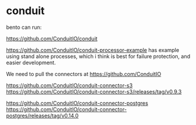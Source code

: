 # conduit

bento can run:

https://github.com/ConduitIO/conduit

https://github.com/ConduitIO/conduit-processor-example has example using stand alone processes, which i think is best for failure protection, and easier development.

We need to pull the connectors at https://github.com/ConduitIO

https://github.com/ConduitIO/conduit-connector-s3
https://github.com/ConduitIO/conduit-connector-s3/releases/tag/v0.9.3

https://github.com/ConduitIO/conduit-connector-postgres
https://github.com/ConduitIO/conduit-connector-postgres/releases/tag/v0.14.0

